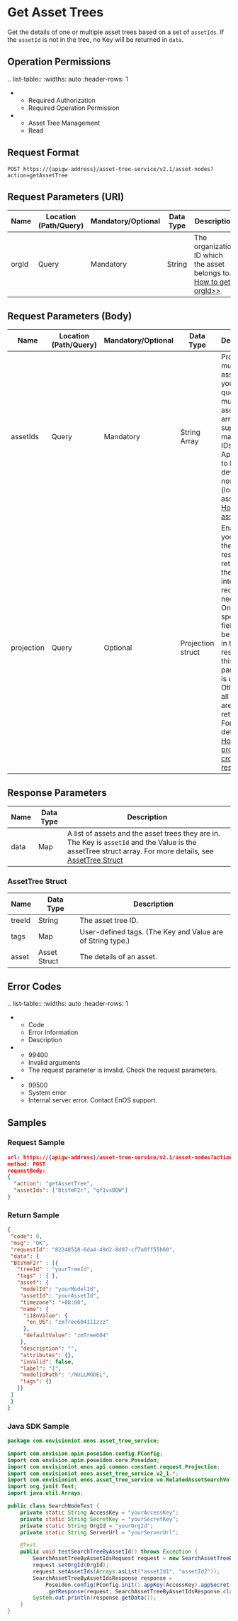 # Get Asset Trees

Get the details of one or multiple asset trees based on a set of ``assetIds``. If the `assetId` is not in the tree, no Key will be returned in `data`.

## Operation Permissions

.. list-table::
   :widths: auto
   :header-rows: 1

   * - Required Authorization
     - Required Operation Permission
   * - Asset Tree Management
     - Read

## Request Format

```
POST https://{apigw-address}/asset-tree-service/v2.1/asset-nodes?action=getAssetTree
```

## Request Parameters (URI)

| Name | Location (Path/Query) | Mandatory/Optional | Data Type | Description |
|---------------|------------------|----------|-----------|--------------|
| orgId         | Query            | Mandatory     | String    | The organization ID which the asset belongs to. [How to get orgId>>](/docs/api/en/2.1.0/api_faqs#how-to-get-organization-id-orgid-orgid)                |

## Request Parameters (Body)

| Name | Location (Path/Query) | Mandatory/Optional | Data Type | Description |
|---------------|------------------|----------|-----------|--------------|
| assetIds         | Query            | Mandatory     | String Array   | Provide multiple asset IDs if you want to query multiple assets. The array can support a max of 100 IDs. Applicable to both device and non-device (logical) assets.  [How to get assetId>>](/docs/api/en/2.1.0/api_faqs.html#how-to-get-asset-id-assetid-assetid)   |
| projection         | Query            | Optional    | Projection struct   | Enables you to crop the data result set returned in the interface request if needed. Only the specified fields will be returned in the data result set if this parameter is used. Otherwise all fields are returned. For more details, see [How does projection crop the result set](/docs/api/en/2.1.0/api_faqs.html#how-does-projection-crop-the-result-set)|


## Response Parameters

| Name | Data Type | Description |
|-------------|-----------------------------------|-----------------------------|
| data| Map  | A list of assets and the asset trees they are in. The Key is ``assetId`` and the Value is the assetTree struct array. For more details, see [AssetTree Struct](/docs/api/en/2.1.0/asset_tree/get_asset_trees.html#assettree-struct-assettree) |


### AssetTree Struct <assettree>

| Name | Data Type | Description |
|-------|-------|---------------------------|
| treeId  |  String | The asset tree ID. |
|tags|Map|User-defined tags. (The Key and Value are of String type.)|
|asset|Asset Struct|The details of an asset.|


## Error Codes

.. list-table::
   :widths: auto
   :header-rows: 1

   * - Code
     - Error Information
     - Description
   * - 99400
     - Invalid arguments
     - The request parameter is invalid. Check the request parameters.
   * - 99500
     - System error
     - Internal server error. Contact EnOS support.


## Samples

### Request Sample

```json
url: https://{apigw-address}/asset-tree-service/v2.1/asset-nodes?action=getAssetTree&orgId=yourOrgId
method: POST 
requestBody: 
{
  "action": "getAssetTree",
  "assetIds": ["BtsYmF2r", "qf1vsBQW"]
}
```

### Return Sample

```json
{
 "code": 0,
 "msg": "OK",
 "requestId": "82248518-6da4-49d2-8d07-cf7a0ff55b60",
 "data": {
 "BtsYmF2r" : [{
   "treeId" : "yourTreeId",
   "tags" : { },
   "asset": {
    "modelId": "yourModelId",
    "assetId": "yourAssetId",
    "timezone": "+08:00",
    "name": {
     "i18nValue": {
      "en_US": "zmTree604111zzz"
     },
     "defaultValue": "zmTree604"
    },
    "description": "",
    "attributes": {},
    "inValid": false,
    "label": "1",
    "modelIdPath": "/NULLMODEL",
    "tags": {}
   }}
 ]
 }
}
```

### Java SDK Sample

```java
package com.envisioniot.enos.asset_tree_service;

import com.envision.apim.poseidon.config.PConfig;
import com.envision.apim.poseidon.core.Poseidon;
import com.envisioniot.enos.api.common.constant.request.Projection;
import com.envisioniot.enos.asset_tree_service.v2_1.*;
import com.envisioniot.enos.asset_tree_service.vo.RelatedAssetSearchVo;
import org.junit.Test;
import java.util.Arrays;

public class SearchNodeTest {
    private static String AccessKey = "yourAccessKey";
    private static String SecretKey = "yourSecretKey";
    private static String OrgId = "yourOrgId";
    private static String ServerUrl = "yourServerUrl";

    @Test
    public void testSearchTreeByAssetId() throws Exception {
        SearchAssetTreeByAssetIdsRequest request = new SearchAssetTreeByAssetIdsRequest();
        request.setOrgId(OrgId);
        request.setAssetIds(Arrays.asList("assetId1", "assetId2"));
        SearchAssetTreeByAssetIdsResponse response =
            Poseidon.config(PConfig.init().appKey(AccessKey).appSecret(SecretKey).debug()).url(ServerUrl)
            .getResponse(request, SearchAssetTreeByAssetIdsResponse.class);
        System.out.println(response.getData());
    }
}
```